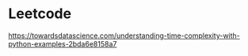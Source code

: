 # Leetcode

https://towardsdatascience.com/understanding-time-complexity-with-python-examples-2bda6e8158a7
